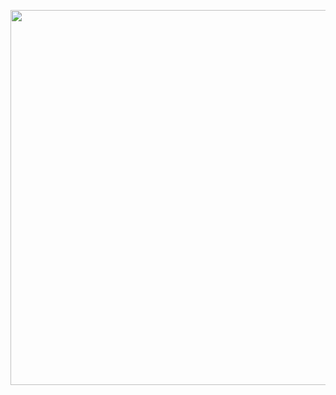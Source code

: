 <a href="https://youtu.be/Oz-M18OK5j4"><img src="https://i.ibb.co/8XVxKKW/Passo-01-Fluxograma-1.png" width="600" ></a>
